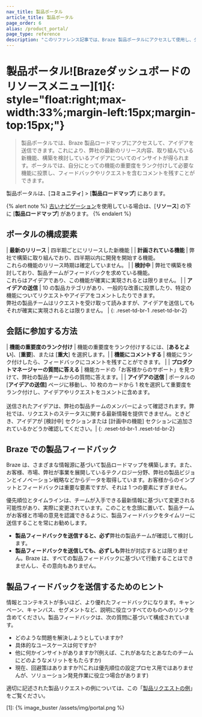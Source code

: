 ```yaml
---
nav_title: 製品ポータル
article_title: 製品ポータル
page_order: 6
alias: /product_portal/
page_type: reference
description: "このリファレンス記事では、Braze 製品ポータルにアクセスして使用し、ダッシュボードからフィードバックを提供する方法について説明します。"
---
```


# 製品ポータル![Brazeダッシュボードのリソースメニュー][1]{: style="float:right;max-width:33%;margin-left:15px;margin-top:15px;"}

> 製品ポータルでは、Braze 製品ロードマップにアクセスして、アイデアを送信できます。これにより、弊社の最新のリリース内容、取り組んでいる新機能、構築を検討しているアイデアについてのインサイトが得られます。ポータルでは、自分にとっての機能の重要度をランク付けして必要な機能に投票し、フィードバックやリクエストを含むコメントを残すことができます。 

製品ポータルは、\[**コミュニティ**] > \[**製品ロードマップ**] にあります。

{% alert note %}
[古いナビゲーション]({{site.baseurl}}/navigation)を使用している場合は、\[**リソース**] の下に \[**製品ロードマップ**] があります。
{% endalert %}

## ポータルの構成要素

| **最新のリリース** | 四半期ごとにリリースした新機能 |
| **計画されている機能** | 弊社で構築に取り組んでおり、四半期以内に開発を開始する機能。<br>これらの機能のリリース時期は確定していません。 |
| **検討中** | 弊社で構築を検討しており、製品チームがフィードバックを求めている機能。<br>これらはアイデアであり、この機能が確実に実現されるとは限りません。 |
| **アイデアの送信** | 10 の製品カテゴリがあり、一般的な改善に投票したり、特定の機能についてリクエストやアイデアをコメントしたりできます。<br>弊社の製品チームはリクエストを受け取って読みますが、アイデアを送信してもそれが確実に実現されるとは限りません。 |
{: .reset-td-br-1 .reset-td-br-2}

## 会話に参加する方法

| **機能の重要度のランク付け** | 機能の重要度をランク付けするには、\[**あるとよい**]、\[**重要**]、または \[**重大**] を選択します。|
| **機能にコメントする** | 機能にランク付けしたら、フィードバックにコメントを残すことができます。 |
| **プロダクトマネージャーの質問に答える** | 機能カードの「お客様からのサポート」を見つけて、弊社の製品チームからの質問に答えます。|
| **アイデアの送信** | ポータルの \[**アイデアの送信]** ページに移動し、10 枚のカードから 1 枚を選択して重要度をランク付けし、アイデアやリクエストをコメントに含めます。<br><br>送信されたアイデアは、弊社の製品チームのメンバーによって確認されます。弊社では、リクエストのステータスに関する最新情報を提供できません。ときどき、アイデアが \[検討中] セクションまたは \[計画中の機能] セクションに追加されているかどうか確認してください。|
{: .reset-td-br-1 .reset-td-br-2}

## Braze での製品フィードバック

Braze は、さまざまな情報源に基づいて製品ロードマップを構築します。また、お客様、市場、弊社が事業を展開しているテクノロジー分野、弊社の製品ビジョンとイノベーション戦略などからデータを取得しています。お客様からのインプットとフィードバックは重要な要素ですが、それは 1 つの要素にすぎません。 

優先順位とタイムラインは、チームが入手できる最新情報に基づいて変更される可能性があり、実際に変更されています。このことを念頭に置いて、製品チームがお客様と市場の意見を認識できるように、製品フィードバックをタイムリーに送信することを常にお勧めします。 

- **製品フィードバックを送信すると、必ず**弊社の製品チームが確認して検討します。 
- **製品フィードバックを送信しても、必ずしも**弊社が対応するとは限りません。Braze は、すべての製品フィードバックに基づいて行動することはできませんし、その意向もありません。 

## 製品フィードバックを送信するためのヒント

情報とコンテキストが多いほど、より優れたフィードバックになります。キャンペーン、キャンバス、セグメントなど、説明に役立つすべてのものへのリンクを含めてください。製品フィードバックは、次の質問に基づいて構成されています。

- どのような問題を解決しようとしていますか?
- 具体的なユースケースは何ですか?
- 他に何かインサイトがありますか?(例えば、これがあなたとあなたのチームにどのようなメリットをもたらすか)
- 現在、回避策はありますか?(これは優先順位の設定プロセス用ではありませんが、ソリューション発見作業に役立つ場合があります) 

適切に記述された製品リクエストの例については、この「[製品リクエストの例]({{site.baseurl}}/product_request/)」をご覧ください。 

[1]: {% image_buster /assets/img/portal.png %}